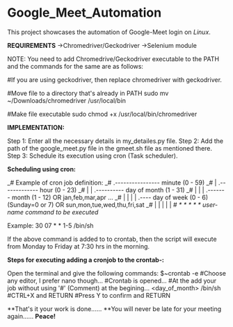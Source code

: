 # Google_Meet_Automation
This project showcases the automation of Google-Meet login on *Linux*.

**REQUIREMENTS**
->Chromedriver/Geckodriver
->Selenium module

NOTE:
You need to add Chromedrive/Geckodriver executable to the PATH and the commands for the same are as follows:

#If you are using geckodriver, then replace chromedriver with geckodriver.

#Move file to a directory that's already in PATH
sudo mv ~/Downloads/chromedriver /usr/local/bin

#Make file executable
sudo chmod +x /usr/local/bin/chromedriver


**IMPLEMENTATION:**

Step 1: Enter all the necessary details in my_detailes.py file.
Step 2: Add the path of the google_meet.py file in the gmeet.sh file as mentioned there.
Step 3: Schedule its execution using cron (Task scheduler).

**Scheduling using cron:**

_# Example of cron job definition:
_# .---------------- minute (0 - 59)
_# |  .------------- hour (0 - 23)
_# |  |  .---------- day of month (1 - 31)
_# |  |  |  .------- month (1 - 12) OR jan,feb,mar,apr ...
_# |  |  |  |  .---- day of week (0 - 6) (Sunday=0 or 7) OR sun,mon,tue,wed,thu,fri,sat
_# |  |  |  |  |
_# *  *  *  *  * user-name  command to be executed_

Example:
30 07 * * 1-5 /bin/sh <PATH to gmeet.sh file>

If the above command is added to to crontab, then the script will execute from Monday to Friday at 7:30 hrs in the morning.

**Steps for executing adding a cronjob to the crontab-:**
  
Open the terminal and give the following commands:
  $~crontab -e
  #Choose any editor, I prefer nano though...
  #Crontab is opened...
  #At the add your job without using '#' (Comment) at the begining...
  <min> <hour> <day_of_month> <month> <day> /bin/sh <PATH to gmeet.sh file>
  #CTRL+X and RETURN
  #Press Y to confirm and RETURN
  
**That's it your work is done......
**You will never be late for your meeting again......
**Peace!**
